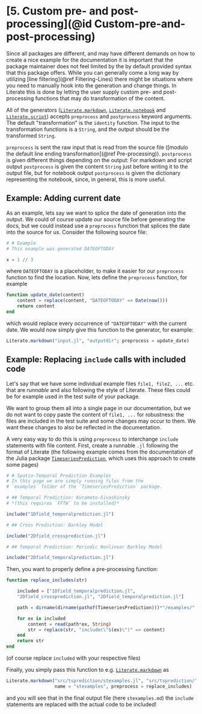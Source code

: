 # [**5.** Custom pre- and post-processing](@id Custom-pre-and-post-processing)

Since all packages are different, and may have different demands on how
to create a nice example for the documentation it is important that
the package maintainer does not feel limited by the by default provided syntax
that this package offers. While you can generally come a long way by utilizing
[line filtering](@ref Filtering-Lines) there might be situations where you need
to manually hook into the generation and change things. In Literate this
is done by letting the user supply custom pre- and post-processing functions
that may do transformation of the content.

All of the generators ([`Literate.markdown`](@ref), [`Literate.notebook`](@ref)
and [`Literate.script`](@ref)) accepts `preprocess` and `postprocess` keyword
arguments. The default "transformation" is the `identity` function. The input
to the transformation functions is a `String`, and the output should be the
transformed `String`.

`preprocess` is sent the raw input that is read from the source file ([modulo the
default line ending transformation](@ref Pre-processing)). `postprocess` is given
different things depending on the output: For markdown and script output `postprocess`
is given the content `String` just before writing it to the output file, but for
notebook output `postprocess` is given the dictionary representing the notebook,
since, in general, this is more useful.

## Example: Adding current date
As an example, lets say we want to splice the date of generation into the output.
We could of course update our source file before generating the docs, but we could
instead use a `preprocess` function that splices the date into the source for us.
Consider the following source file:
```julia
# # Example
# This example was generated DATEOFTODAY

x = 1 // 3
```
where `DATEOFTODAY` is a placeholder, to make it easier for our `preprocess` function
to find the location. Now, lets define the `preprocess` function, for example
```julia
function update_date(content)
    content = replace(content, "DATEOFTODAY" => Date(now()))
    return content
end
```
which would replace every occurrence of `"DATEOFTODAY"` with the current date. We would
now simply give this function to the generator, for example:
```julia
Literate.markdown("input.jl", "outputdir"; preprocess = update_date)
```

## Example: Replacing `include` calls with included code
Let's say that we have some individual example files `file1, file2, ...` etc.
that are _runnable_ and also following the style of Literate. These files could be for example used in the test suite of your package.

We want to group them all into a single page in our documentation, but we
do not want to copy paste the content of `file1, ...` for robustness: the files are included in the test suite and some changes may occur to them. We want these changes to also be reflected in the documentation.

A very easy way to do this is using `preprocess` to interchange `include` statements with file content. First, create a runnable `.jl` following the format of Literate (the following example comes from the documentation of the Julia package [`TimeseriesPrediction`](https://github.com/JuliaDynamics/TimeseriesPrediction.jl), which uses this approach to create some pages)
```julia
# # Spatio-Temporal Prediction Examples
# In this page we are simply running files from the
# `examples` folder of the `TimeseriesPrediction` package.

# ## Temporal Prediction: Kuramoto-Sivashinsky
# *(this requires `FFTW` to be installed)*

include("1Dfield_temporalprediction.jl")

# ## Cross Prediction: Barkley Model

include("2Dfield_crossprediction.jl")

# ## Temporal Prediction: Periodic Nonlinear Barkley Model

include("2Dfield_temporalprediction.jl")
```
Then, you want to properly define a pre-processing function:
```julia
function replace_includes(str)

    included = ["1Dfield_temporalprediction.jl",
    "2Dfield_crossprediction.jl", "2Dfield_temporalprediction.jl"]

    path = dirname(dirname(pathof(TimeseriesPrediction)))*"/examples/"

    for ex in included
        content = read(path*ex, String)
        str = replace(str, "include(\"$(ex)\")" => content)
    end
    return str
end
```
(of course replace `included` with your respective files)

Finally, you simply pass this function to e.g. [`Literate.markdown`](@ref) as
```julia
Literate.markdown("src/tsprediction/stexamples.jl", "src/tsprediction/";
                  name = "stexamples", preprocess = replace_includes)
```
and you will see that in the final output file (here `stexamples.md`) the `include`
statements are replaced with the actual code to be included!
